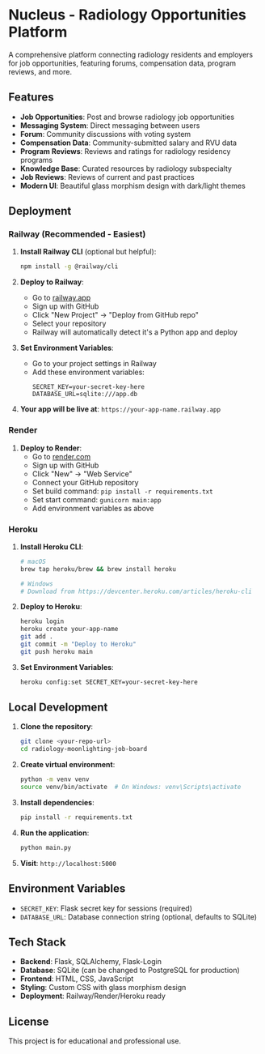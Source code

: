 # Nucleus - Radiology Opportunities Platform

A comprehensive platform connecting radiology residents and employers for job opportunities, featuring forums, compensation data, program reviews, and more.

## Features

- **Job Opportunities**: Post and browse radiology job opportunities
- **Messaging System**: Direct messaging between users
- **Forum**: Community discussions with voting system
- **Compensation Data**: Community-submitted salary and RVU data
- **Program Reviews**: Reviews and ratings for radiology residency programs
- **Knowledge Base**: Curated resources by radiology subspecialty
- **Job Reviews**: Reviews of current and past practices
- **Modern UI**: Beautiful glass morphism design with dark/light themes

## Deployment

### Railway (Recommended - Easiest)

1. **Install Railway CLI** (optional but helpful):
   ```bash
   npm install -g @railway/cli
   ```

2. **Deploy to Railway**:
   - Go to [railway.app](https://railway.app)
   - Sign up with GitHub
   - Click "New Project" → "Deploy from GitHub repo"
   - Select your repository
   - Railway will automatically detect it's a Python app and deploy

3. **Set Environment Variables**:
   - Go to your project settings in Railway
   - Add these environment variables:
     ```
     SECRET_KEY=your-secret-key-here
     DATABASE_URL=sqlite:///app.db
     ```

4. **Your app will be live at**: `https://your-app-name.railway.app`

### Render

1. **Deploy to Render**:
   - Go to [render.com](https://render.com)
   - Sign up with GitHub
   - Click "New" → "Web Service"
   - Connect your GitHub repository
   - Set build command: `pip install -r requirements.txt`
   - Set start command: `gunicorn main:app`
   - Add environment variables as above

### Heroku

1. **Install Heroku CLI**:
   ```bash
   # macOS
   brew tap heroku/brew && brew install heroku
   
   # Windows
   # Download from https://devcenter.heroku.com/articles/heroku-cli
   ```

2. **Deploy to Heroku**:
   ```bash
   heroku login
   heroku create your-app-name
   git add .
   git commit -m "Deploy to Heroku"
   git push heroku main
   ```

3. **Set Environment Variables**:
   ```bash
   heroku config:set SECRET_KEY=your-secret-key-here
   ```

## Local Development

1. **Clone the repository**:
   ```bash
   git clone <your-repo-url>
   cd radiology-moonlighting-job-board
   ```

2. **Create virtual environment**:
   ```bash
   python -m venv venv
   source venv/bin/activate  # On Windows: venv\Scripts\activate
   ```

3. **Install dependencies**:
   ```bash
   pip install -r requirements.txt
   ```

4. **Run the application**:
   ```bash
   python main.py
   ```

5. **Visit**: `http://localhost:5000`

## Environment Variables

- `SECRET_KEY`: Flask secret key for sessions (required)
- `DATABASE_URL`: Database connection string (optional, defaults to SQLite)

## Tech Stack

- **Backend**: Flask, SQLAlchemy, Flask-Login
- **Database**: SQLite (can be changed to PostgreSQL for production)
- **Frontend**: HTML, CSS, JavaScript
- **Styling**: Custom CSS with glass morphism design
- **Deployment**: Railway/Render/Heroku ready

## License

This project is for educational and professional use.

